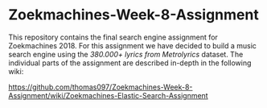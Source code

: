 # Zoekmachines-Week-8-Assignment
This repository contains the final search engine assignment for Zoekmachines 2018. For this assignment we have decided to build a music search engine using the _380.000+ lyrics from Metrolyrics_ dataset. The individual parts of the assignment are described in-depth in the following wiki:

https://github.com/thomas097/Zoekmachines-Week-8-Assignment/wiki/Zoekmachines-Elastic-Search-Assignment
